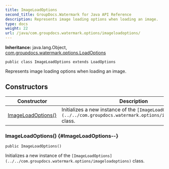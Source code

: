 ```yaml
---
title: ImageLoadOptions
second_title: GroupDocs.Watermark for Java API Reference
description: Represents image loading options when loading an image.
type: docs
weight: 22
url: /java/com.groupdocs.watermark.options/imageloadoptions/
---
```

**Inheritance:**
java.lang.Object, [com.groupdocs.watermark.options.LoadOptions](../../com.groupdocs.watermark.options/loadoptions)
```
public class ImageLoadOptions extends LoadOptions
```

Represents image loading options when loading an image.
## Constructors

| Constructor | Description |
| --- | --- |
| [ImageLoadOptions()](#ImageLoadOptions--) | Initializes a new instance of the `[ImageLoadOptions](../../com.groupdocs.watermark.options/imageloadoptions)` class. |
### ImageLoadOptions() {#ImageLoadOptions--}
```
public ImageLoadOptions()
```


Initializes a new instance of the `[ImageLoadOptions](../../com.groupdocs.watermark.options/imageloadoptions)` class.

